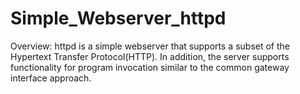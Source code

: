 # Simple_Webserver_httpd

Overview: httpd is a simple webserver that supports a subset of the Hypertext Transfer Protocol(HTTP). In addition, the server supports functionality for program invocation similar to the common gateway interface approach. 
